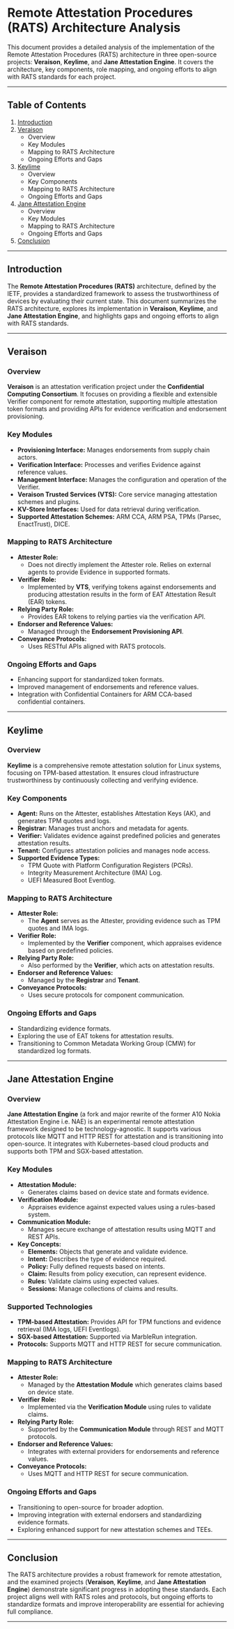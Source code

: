 # **Remote Attestation Procedures (RATS) Architecture Analysis**

This document provides a detailed analysis of the implementation of the Remote Attestation Procedures (RATS) architecture in three open-source projects: **Veraison**, **Keylime**, and **Jane Attestation Engine**. It covers the architecture, key components, role mapping, and ongoing efforts to align with RATS standards for each project.

---

## **Table of Contents**
1. [Introduction](#introduction)
2. [Veraison](#veraison)
   - Overview
   - Key Modules
   - Mapping to RATS Architecture
   - Ongoing Efforts and Gaps
3. [Keylime](#keylime)
   - Overview
   - Key Components
   - Mapping to RATS Architecture
   - Ongoing Efforts and Gaps
4. [Jane Attestation Engine](#jane-attestation-engine)
   - Overview
   - Key Modules
   - Mapping to RATS Architecture
   - Ongoing Efforts and Gaps
5. [Conclusion](#conclusion)

---

## **Introduction**
The **Remote Attestation Procedures (RATS)** architecture, defined by the IETF, provides a standardized framework to assess the trustworthiness of devices by evaluating their current state. This document summarizes the RATS architecture, explores its implementation in **Veraison**, **Keylime**, and **Jane Attestation Engine**, and highlights gaps and ongoing efforts to align with RATS standards.

---

## **Veraison**

### **Overview**
**Veraison** is an attestation verification project under the **Confidential Computing Consortium**. It focuses on providing a flexible and extensible Verifier component for remote attestation, supporting multiple attestation token formats and providing APIs for evidence verification and endorsement provisioning.

### **Key Modules**
- **Provisioning Interface:** Manages endorsements from supply chain actors.
- **Verification Interface:** Processes and verifies Evidence against reference values.
- **Management Interface:** Manages the configuration and operation of the Verifier.
- **Veraison Trusted Services (VTS):** Core service managing attestation schemes and plugins.
- **KV-Store Interfaces:** Used for data retrieval during verification.
- **Supported Attestation Schemes:** ARM CCA, ARM PSA, TPMs (Parsec, EnactTrust), DICE.

### **Mapping to RATS Architecture**
- **Attester Role:**  
  - Does not directly implement the Attester role. Relies on external agents to provide Evidence in supported formats.
- **Verifier Role:**  
  - Implemented by **VTS**, verifying tokens against endorsements and producing attestation results in the form of EAT Attestation Result (EAR) tokens.
- **Relying Party Role:**  
  - Provides EAR tokens to relying parties via the verification API.
- **Endorser and Reference Values:**  
  - Managed through the **Endorsement Provisioning API**.
- **Conveyance Protocols:**  
  - Uses RESTful APIs aligned with RATS protocols.

### **Ongoing Efforts and Gaps**
- Enhancing support for standardized token formats.
- Improved management of endorsements and reference values.
- Integration with Confidential Containers for ARM CCA-based confidential containers.

---

## **Keylime**

### **Overview**
**Keylime** is a comprehensive remote attestation solution for Linux systems, focusing on TPM-based attestation. It ensures cloud infrastructure trustworthiness by continuously collecting and verifying evidence.

### **Key Components**
- **Agent:** Runs on the Attester, establishes Attestation Keys (AK), and generates TPM quotes and logs.
- **Registrar:** Manages trust anchors and metadata for agents.
- **Verifier:** Validates evidence against predefined policies and generates attestation results.
- **Tenant:** Configures attestation policies and manages node access.
- **Supported Evidence Types:**
  - TPM Quote with Platform Configuration Registers (PCRs).
  - Integrity Measurement Architecture (IMA) Log.
  - UEFI Measured Boot Eventlog.

### **Mapping to RATS Architecture**
- **Attester Role:**  
  - The **Agent** serves as the Attester, providing evidence such as TPM quotes and IMA logs.
- **Verifier Role:**  
  - Implemented by the **Verifier** component, which appraises evidence based on predefined policies.
- **Relying Party Role:**  
  - Also performed by the **Verifier**, which acts on attestation results.
- **Endorser and Reference Values:**  
  - Managed by the **Registrar** and **Tenant**.
- **Conveyance Protocols:**  
  - Uses secure protocols for component communication.

### **Ongoing Efforts and Gaps**
- Standardizing evidence formats.
- Exploring the use of EAT tokens for attestation results.
- Transitioning to Common Metadata Working Group (CMW) for standardized log formats.

---

## **Jane Attestation Engine**

### **Overview**
**Jane Attestation Engine** (a fork and major rewrite of the former A10 Nokia Attestation Engine i.e. NAE) is an experimental remote attestation framework designed to be technology-agnostic. It supports various protocols like MQTT and HTTP REST for attestation and is transitioning into open-source. It integrates with Kubernetes-based cloud products and supports both TPM and SGX-based attestation.

### **Key Modules**
- **Attestation Module:** 
  - Generates claims based on device state and formats evidence.
- **Verification Module:** 
  - Appraises evidence against expected values using a rules-based system.
- **Communication Module:** 
  - Manages secure exchange of attestation results using MQTT and REST APIs.
- **Key Concepts:**
  - **Elements:** Objects that generate and validate evidence.
  - **Intent:** Describes the type of evidence required.
  - **Policy:** Fully defined requests based on intents.
  - **Claim:** Results from policy execution, can represent evidence.
  - **Rules:** Validate claims using expected values.
  - **Sessions:** Manage collections of claims and results.

### **Supported Technologies**
- **TPM-based Attestation:** Provides API for TPM functions and evidence retrieval (IMA logs, UEFI Eventlogs).
- **SGX-based Attestation:** Supported via MarbleRun integration.
- **Protocols:** Supports MQTT and HTTP REST for secure communication.

### **Mapping to RATS Architecture**
- **Attester Role:**  
  - Managed by the **Attestation Module** which generates claims based on device state.
- **Verifier Role:**  
  - Implemented via the **Verification Module** using rules to validate claims.
- **Relying Party Role:**  
  - Supported by the **Communication Module** through REST and MQTT protocols.
- **Endorser and Reference Values:**  
  - Integrates with external providers for endorsements and reference values.
- **Conveyance Protocols:**  
  - Uses MQTT and HTTP REST for secure communication.

### **Ongoing Efforts and Gaps**
- Transitioning to open-source for broader adoption.
- Improving integration with external endorsers and standardizing evidence formats.
- Exploring enhanced support for new attestation schemes and TEEs.

---

## **Conclusion**
The RATS architecture provides a robust framework for remote attestation, and the examined projects (**Veraison**, **Keylime**, and **Jane Attestation Engine**) demonstrate significant progress in adopting these standards. Each project aligns well with RATS roles and protocols, but ongoing efforts to standardize formats and improve interoperability are essential for achieving full compliance.

---
